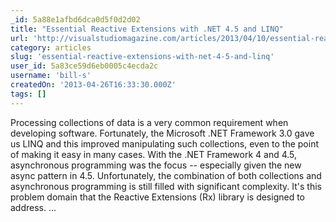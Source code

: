 ```yaml
---
_id: 5a88e1afbd6dca0d5f0d2d02
title: "Essential Reactive Extensions with .NET 4.5 and LINQ"
url: 'http://visualstudiomagazine.com/articles/2013/04/10/essential-reactive-extensions.aspx'
category: articles
slug: 'essential-reactive-extensions-with-net-4-5-and-linq'
user_id: 5a83ce59d6eb0005c4ecda2c
username: 'bill-s'
createdOn: '2013-04-26T16:33:30.000Z'
tags: []
---
```


<div>Processing collections of data is a very common requirement when developing software. Fortunately, the Microsoft .NET Framework 3.0 gave us LINQ and this improved manipulating such collections, even to the point of making it easy in many cases. With the .NET Framework 4 and 4.5, asynchronous programming was the focus -- especially given the new async pattern in 4.5. Unfortunately, the combination of both collections and asynchronous programming is still filled with significant complexity. It's this problem domain that the Reactive Extensions (Rx) library is designed to address. …</div>
